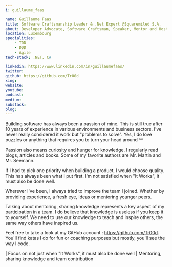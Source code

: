 ```yaml
---
i: guillaume_faas

name: Guillaume Faas
title: Software Craftsmanship Leader & .Net Expert @Squaremiled S.A.
about: Developer Advocate, Software Craftsman, Speaker, Mentor and Host of Software Craftsmanship Luxembourg
location: Luxembourg
specialities:
    - TDD
    - DDD
    - Agile
tech-stack: .NET, C#

linkedin: https://www.linkedin.com/in/guillaumefaas/
twitter:
github: https://github.com/Tr00d
xing:
website:
youtube:
podcast:
medium:
substack:
blog:
---
```


Building software has always been a passion of mine. This is still true after 10 years of experience in various environments and business sectors. I've never really considered it work but "problems to solve". Yes, I do love puzzles or anything that requires you to turn your head around ^^

Passion also means curiosity and hunger for knowledge. I regularly read blogs, articles and books. Some of my favorite authors are Mr. Martin and Mr. Seemann.

If I had to pick one priority when building a product, I would choose quality. This has always been what I put first. I'm not satisfied when "It Works", it must also be done well.

Wherever I've been, I always tried to improve the team I joined. Whether by providing experience, a fresh eye, ideas or mentoring younger peers.

Talking about mentoring, sharing knowledge represents a key aspect of my participation in a team. I do believe that knowledge is useless if you keep it to yourself. We need to use our knowledge to teach and inspire others, the same way others have inspired us.

Feel free to take a look at my GitHub account : https://github.com/Tr00d. You'll find katas I do for fun or coaching purposes but mostly, you'll see the way I code.

| Focus on not just when "It Works", it must also be done well | Mentoring, sharing knowledge and team contribution
